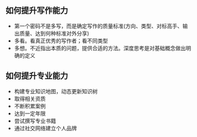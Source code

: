 ## 如何提升写作能力
- 第一个密码不是多写，而是确定写作的质量标准(方向、类型、对标高手、输出质量、达到何种标准对外分享)
- 多看。看真正优秀的写作者；看不同类型
- 多想。不近指出本质的问题，提供合适的方法。深度思考是对基础概念做出明确的定义

## 如何提升专业能力
- 构建专业知识地图，动态更新知识树
- 取得相关资质
- 不断积累案例
- 达到一定年限
- 尝试撰写专业书籍
- 通过社交网络建立个人品牌
